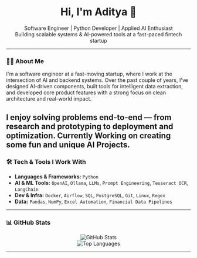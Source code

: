 <h1 align="center">Hi, I'm Aditya 👋</h1>

<p align="center">
  Software Engineer | Python Developer | Applied AI Enthusiast<br/>
  Building scalable systems & AI-powered tools at a fast-paced fintech startup
</p>

---

### 👨‍💻 About Me

I'm a software engineer at a fast-moving startup, where I work at the intersection of AI and backend systems. Over the past couple of years, I've designed AI-driven components, built tools for intelligent data extraction, and developed core product features with a strong focus on clean architecture and real-world impact.

I enjoy solving problems end-to-end — from research and prototyping to deployment and optimization. Currently Working on creating some fun and unique AI Projects.
---

### 🛠️ Tech & Tools I Work With

- **Languages & Frameworks:** `Python`
- **AI & ML Tools:** `OpenAI`, `Ollama`, `LLMs`, `Prompt Engineering`, `Tesseract OCR`, `LangChain`
- **Dev & Infra:** `Docker`, `Airflow`, `SQL`, `PostgreSQL`, `Git`, `Linux`, `Regex`
- **Data:** `Pandas`, `NumPy`, `Excel Automation`, `Financial Data Pipelines`

---

### 📊 GitHub Stats

<div align="center">
  <img src="https://github-readme-stats.vercel.app/api?username=your-username&show_icons=true&theme=transparent&hide=contribs&hide_title=true" alt="GitHub Stats" />
  <br />
  <img src="https://github-readme-stats.vercel.app/api/top-langs/?username=your-username&layout=compact&theme=transparent" alt="Top Languages" />
</div>

---

